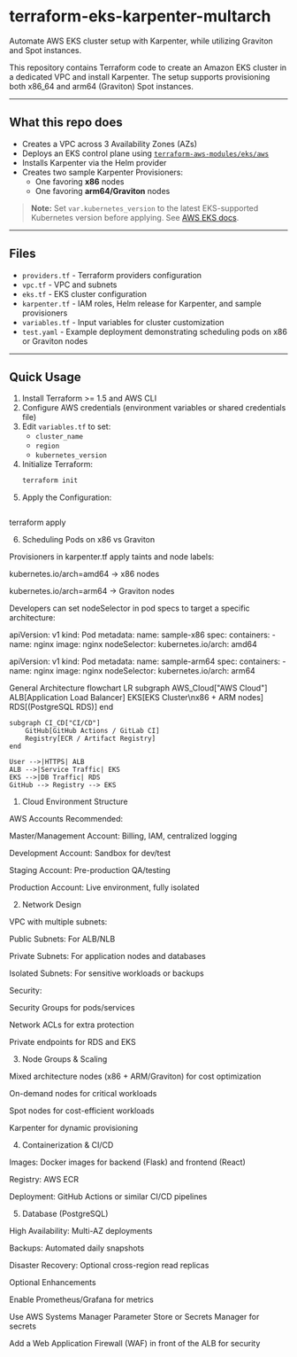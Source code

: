 # terraform-eks-karpenter-multarch

Automate AWS EKS cluster setup with Karpenter, while utilizing Graviton and Spot instances.

This repository contains Terraform code to create an Amazon EKS cluster in a dedicated VPC and install Karpenter. The setup supports provisioning both x86_64 and arm64 (Graviton) Spot instances.

---

## What this repo does

- Creates a VPC across 3 Availability Zones (AZs)
- Deploys an EKS control plane using [`terraform-aws-modules/eks/aws`](https://registry.terraform.io/modules/terraform-aws-modules/eks/aws/latest)
- Installs Karpenter via the Helm provider
- Creates two sample Karpenter Provisioners:
  - One favoring **x86** nodes
  - One favoring **arm64/Graviton** nodes

> **Note:** Set `var.kubernetes_version` to the latest EKS-supported Kubernetes version before applying. See [AWS EKS docs](https://docs.aws.amazon.com/eks/latest/userguide/kubernetes-versions.html).

---

## Files

- `providers.tf` - Terraform providers configuration  
- `vpc.tf` - VPC and subnets  
- `eks.tf` - EKS cluster configuration  
- `karpenter.tf` - IAM roles, Helm release for Karpenter, and sample provisioners  
- `variables.tf` - Input variables for cluster customization  
- `test.yaml` - Example deployment demonstrating scheduling pods on x86 or Graviton nodes  

---

## Quick Usage

1. Install Terraform >= 1.5 and AWS CLI  
2. Configure AWS credentials (environment variables or shared credentials file)  
3. Edit `variables.tf` to set:
   - `cluster_name`
   - `region`
   - `kubernetes_version`
4. Initialize Terraform:
   ```bash
   terraform init
5. Apply the Configuration:
   ```bash
  terraform apply

6.  Scheduling Pods on x86 vs Graviton

Provisioners in karpenter.tf apply taints and node labels:

kubernetes.io/arch=amd64 → x86 nodes

kubernetes.io/arch=arm64 → Graviton nodes

Developers can set nodeSelector in pod specs to target a specific architecture:

apiVersion: v1
kind: Pod
metadata:
  name: sample-x86
spec:
  containers:
    - name: nginx
      image: nginx
  nodeSelector:
    kubernetes.io/arch: amd64

apiVersion: v1
kind: Pod
metadata:
  name: sample-arm64
spec:
  containers:
    - name: nginx
      image: nginx
  nodeSelector:
    kubernetes.io/arch: arm64

General Architecture
flowchart LR
    subgraph AWS_Cloud["AWS Cloud"]
        ALB[Application Load Balancer]
        EKS[EKS Cluster\nx86 + ARM nodes]
        RDS[(PostgreSQL RDS)]
    end

    subgraph CI_CD["CI/CD"]
        GitHub[GitHub Actions / GitLab CI]
        Registry[ECR / Artifact Registry]
    end

    User -->|HTTPS| ALB
    ALB -->|Service Traffic| EKS
    EKS -->|DB Traffic| RDS
    GitHub --> Registry --> EKS

1. Cloud Environment Structure

AWS Accounts Recommended:

Master/Management Account: Billing, IAM, centralized logging

Development Account: Sandbox for dev/test

Staging Account: Pre-production QA/testing

Production Account: Live environment, fully isolated

2. Network Design

VPC with multiple subnets:

Public Subnets: For ALB/NLB

Private Subnets: For application nodes and databases

Isolated Subnets: For sensitive workloads or backups

Security:

Security Groups for pods/services

Network ACLs for extra protection

Private endpoints for RDS and EKS

3. Node Groups & Scaling

Mixed architecture nodes (x86 + ARM/Graviton) for cost optimization

On-demand nodes for critical workloads

Spot nodes for cost-efficient workloads

Karpenter for dynamic provisioning

4. Containerization & CI/CD

Images: Docker images for backend (Flask) and frontend (React)

Registry: AWS ECR

Deployment: GitHub Actions or similar CI/CD pipelines

5. Database (PostgreSQL)

High Availability: Multi-AZ deployments

Backups: Automated daily snapshots

Disaster Recovery: Optional cross-region read replicas

Optional Enhancements

Enable Prometheus/Grafana for metrics

Use AWS Systems Manager Parameter Store or Secrets Manager for secrets

Add a Web Application Firewall (WAF) in front of the ALB for security
